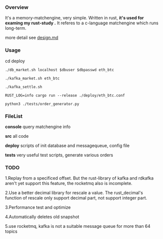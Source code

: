 ### Overview

It's a memory-matchengine, very simple. Written in rust, **it's used for examing my rust-study .**
It referes to a c-language matchengine which runs long-term.

more detail see [design.md](https://github.com/rqzrqh/matchengine_rust/blob/master/design.md)



### Usage

cd deploy

```
./db_market.sh localhost $dbuser $dbpasswd eth_btc
```

```
./kafka_market.sh eth_btc
```

```
./kafka_settle.sh
```

```
RUST_LOG=info cargo run --release ./deploy/eth_btc.conf
```

```
python3 ./tests/order_generator.py
```

### FileList

**console** query matchengine info

**src** all code

**deploy**  scripts of init database and messagequeue, config file

**tests** very useful test scripts, generate various orders

### TODO

1.Replay from a specificed offset. But the rust-library of kafka and rdkafka aren't yet support this feature, the rocketmq also is incomplete.

2.Use a better decimal library for rescale a value. The rust_decimal's function of rescale only support decimal part, not support integer part.

3.Performance test and optimize

4.Automatically deletes old snapshot

5.use rocketmq, kafka is not a suitable message queue for more than 64 topics












